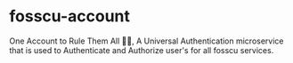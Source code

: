 # fosscu-account

One Account to Rule Them All 🫰🏻, A Universal Authentication microservice that is used to Authenticate and Authorize user's for all fosscu services.
